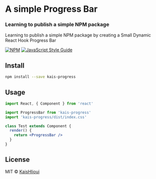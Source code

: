 # A simple Progress Bar
### Learning to publish a simple NPM package

Learning to publish a simple NPM package by creating a Small Dynamic React Hook Progress Bar

[![NPM](https://img.shields.io/npm/v/kais-progress.svg)](https://www.npmjs.com/package/kais-progress) [![JavaScript Style Guide](https://img.shields.io/badge/code_style-standard-brightgreen.svg)](https://standardjs.com)

## Install

```bash
npm install --save kais-progress
```

## Usage

```jsx
import React, { Component } from 'react'

import ProgressBar from 'kais-progress'
import 'kais-progress/dist/index.css'

class Test extends Component {
  render() {
    return <ProgressBar />
  }
}
```

## License

MIT © [KaisHlioui](https://github.com/kaishlioui)
